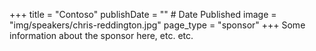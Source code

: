 +++
title = "Contoso"
publishDate = "" # Date Published
image = "img/speakers/chris-reddington.jpg"
page_type = "sponsor"
+++
Some information about the sponsor here, etc. etc.